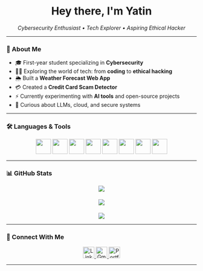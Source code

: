 <h1 align="center">Hey there, I'm Yatin</h1>
<p align="center">
  <em>Cybersecurity Enthusiast • Tech Explorer • Aspiring Ethical Hacker</em>
</p>

---

### 🧠 About Me
- 🎓 First-year student specializing in **Cybersecurity**
- 🧑‍💻 Exploring the world of tech: from **coding** to **ethical hacking**
- 🌦️ Built a **Weather Forecast Web App**
- 💳 Created a **Credit Card Scam Detector**
- ⚡ Currently experimenting with **AI tools** and open-source projects
- 🚀 Curious about LLMs, cloud, and secure systems

---

### 🛠️ Languages & Tools

<p align="center">
  <img src="https://cdn.jsdelivr.net/gh/devicons/devicon/icons/c/c-original.svg" width="40"/>
  <img src="https://cdn.jsdelivr.net/gh/devicons/devicon/icons/cplusplus/cplusplus-original.svg" width="40"/>
  <img src="https://cdn.jsdelivr.net/gh/devicons/devicon/icons/java/java-original.svg" width="40"/>
  <img src="https://cdn.jsdelivr.net/gh/devicons/devicon/icons/python/python-original.svg" width="40"/>
  <img src="https://cdn.jsdelivr.net/gh/devicons/devicon/icons/javascript/javascript-original.svg" width="40"/>
  <img src="https://cdn.jsdelivr.net/gh/devicons/devicon/icons/html5/html5-original.svg" width="40"/>
  <img src="https://cdn.jsdelivr.net/gh/devicons/devicon/icons/css3/css3-original.svg" width="40"/>
  <img src="https://cdn.jsdelivr.net/gh/devicons/devicon/icons/mysql/mysql-original.svg" width="40"/>
</p>

---

### 📊 GitHub Stats

<div align="center">
  <img src="https://github-readme-stats.vercel.app/api?username=yatinannam&show_icons=true&theme=tokyonight&hide_border=false" />
</div>

<div align="center" style="margin-top: 20px;">
  <img src="https://github-readme-streak-stats.herokuapp.com?user=yatinannam&theme=tokyonight&hide_border=false" />
</div>

<div align="center" style="margin-top: 20px;">
  <img src="https://github-readme-stats.vercel.app/api/top-langs/?username=yatinannam&layout=compact&theme=tokyonight&hide_border=false" />
</div>

---

### 🔗 Connect With Me

<p align="center">
  <a href="https://linkedin.com/in/yatinannam/" target="_blank" rel="noopener noreferrer">
    <img src="https://skillicons.dev/icons?i=linkedin" height="30" alt="LinkedIn"/>
  </a>

  <a href="mailto:ninjayatin@gmail.com" target="_blank" rel="noopener noreferrer">
    <img src="https://skillicons.dev/icons?i=gmail" height="30" alt="Gmail"/>
  </a>

  <a href="https://yatinannam.github.io/portfolio-site/" target="_blank" rel="noopener noreferrer">
    <img src="https://skillicons.dev/icons?i=webflow" height="30" alt="Portfolio"/>
  </a>
</p>

---
